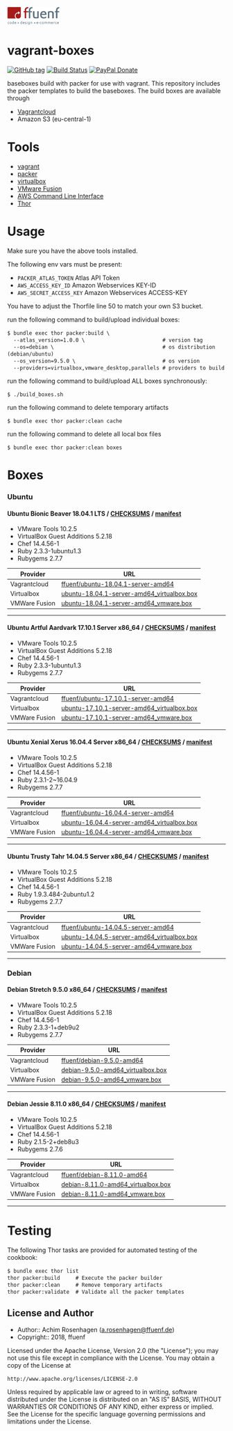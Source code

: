 <a href="http://www.ffuenf.de" title="ffuenf - code • design • e-commerce"><img src="https://github.com/ffuenf/Ffuenf_Common/blob/master/skin/adminhtml/default/default/ffuenf/ffuenf.png" alt="ffuenf - code • design • e-commerce" /></a>

vagrant-boxes
=============
[![GitHub tag](http://img.shields.io/github/tag/ffuenf/vagrant-boxes.svg)](https://github.com/ffuenf/vagrant-boxes/tags)
[![Build Status](http://img.shields.io/travis/ffuenf/vagrant-boxes.svg)](https://travis-ci.org/ffuenf/vagrant-boxes)
[![PayPal Donate](https://img.shields.io/badge/paypal-donate-blue.svg)](https://www.paypal.com/cgi-bin/webscr?cmd=_s-xclick&hosted_button_id=J2PQS2WLT2Y8W&item_name=dop%3a%20vagrant-boxes&item_number=vagrant-boxes&currency_code=EUR)

baseboxes build with packer for use with vagrant.
This repository includes the packer templates to build the baseboxes.
The build boxes are available through 

* [Vagrantcloud](https://app.vagrantup.com/ffuenf)
* Amazon S3 (eu-central-1)

Tools
=====

* [vagrant](http://vagrantup.com)
* [packer](http://packer.io)
* [virtualbox](https://www.virtualbox.org/)
* [VMware Fusion](http://www.vmware.com/de/products/fusion/)
* [AWS Command Line Interface](http://aws.amazon.com/cli/)
* [Thor](http://whatisthor.com/)

Usage
=====

Make sure you have the above tools installed.

The following env vars must be present:
* `PACKER_ATLAS_TOKEN` Atlas API Token
* `AWS_ACCESS_KEY_ID` Amazon Webservices KEY-ID
* `AWS_SECRET_ACCESS_KEY` Amazon Webservices ACCESS-KEY

You have to adjust the Thorfile line 50 to match your own S3 bucket.

run the following command to build/upload individual boxes:
```
$ bundle exec thor packer:build \
  --atlas_version=1.0.0 \                         # version tag
  --os=debian \                                   # os distribution (debian/ubuntu)
  --os_version=9.5.0 \                            # os version
  --providers=virtualbox,vmware_desktop,parallels # providers to build
```

run the following command to build/upload ALL boxes synchronously:
```
$ ./build_boxes.sh
```

run the following command to delete temporary artifacts
```
$ bundle exec thor packer:clean cache
```

run the following command to delete all local box files
```
$ bundle exec thor packer:clean boxes
```

Boxes
=====

### Ubuntu

#### Ubuntu Bionic Beaver 18.04.1 LTS / [CHECKSUMS](https://s3.eu-central-1.amazonaws.com/ffuenf-vagrantboxes/CHECKSUMS) / [manifest](https://s3.eu-central-1.amazonaws.com/ffuenf-vagrantboxes/ubuntu-18.04.1-live-server.manifest.json)

* VMware Tools 10.2.5
* VirtualBox Guest Additions 5.2.18
* Chef 14.4.56-1
* Ruby 2.3.3-1ubuntu1.3
* Rubygems 2.7.7

| Provider          | URL                                                                                                                                                       |
| ----------------- | --------------------------------------------------------------------------------------------------------------------------------------------------------- |
| Vagrantcloud      | [ffuenf/ubuntu-18.04.1-server-amd64](https://app.vagrantup.com/ffuenf/ubuntu-18.04.1-server-amd64)                                                        |
| Virtualbox        | [ubuntu-18.04.1-server-amd64_virtualbox.box](https://s3.eu-central-1.amazonaws.com/ffuenf-vagrantboxes/ubuntu/ubuntu-18.04.1-server-amd64_virtualbox.box) |
| VMWare Fusion     | [ubuntu-18.04.1-server-amd64_vmware.box](https://s3.eu-central-1.amazonaws.com/ffuenf-vagrantboxes/ubuntu/ubuntu-18.04.1-server-amd64_vmware.box)         |

---

#### Ubuntu Artful Aardvark 17.10.1 Server x86_64 / [CHECKSUMS](https://s3.eu-central-1.amazonaws.com/ffuenf-vagrantboxes/CHECKSUMS) / [manifest](https://s3.eu-central-1.amazonaws.com/ffuenf-vagrantboxes/ubuntu-17.10.1-server-amd64.manifest.json)

* VMware Tools 10.2.5
* VirtualBox Guest Additions 5.2.18
* Chef 14.4.56-1
* Ruby 2.3.3-1ubuntu1.3
* Rubygems 2.7.7

| Provider          | URL                                                                                                                                                       |
| ----------------- | --------------------------------------------------------------------------------------------------------------------------------------------------------- |
| Vagrantcloud      | [ffuenf/ubuntu-17.10.1-server-amd64](https://app.vagrantup.com/ffuenf/ubuntu-17.10.1-server-amd64)                                                        |
| Virtualbox        | [ubuntu-17.10.1-server-amd64_virtualbox.box](https://s3.eu-central-1.amazonaws.com/ffuenf-vagrantboxes/ubuntu/ubuntu-17.10.1-server-amd64_virtualbox.box) |
| VMWare Fusion     | [ubuntu-17.10.1-server-amd64_vmware.box](https://s3.eu-central-1.amazonaws.com/ffuenf-vagrantboxes/ubuntu/ubuntu-17.10.1-server-amd64_vmware.box)         |

---

#### Ubuntu Xenial Xerus 16.04.4 Server x86_64 / [CHECKSUMS](https://s3.eu-central-1.amazonaws.com/ffuenf-vagrantboxes/CHECKSUMS) / [manifest](https://s3.eu-central-1.amazonaws.com/ffuenf-vagrantboxes/ubuntu-16.04.4-server-amd64.manifest.json)

* VMware Tools 10.2.5
* VirtualBox Guest Additions 5.2.18
* Chef 14.4.56-1
* Ruby 2.3.1-2~16.04.9
* Rubygems 2.7.7

| Provider          | URL                                                                                                                                                       |
| ----------------- | --------------------------------------------------------------------------------------------------------------------------------------------------------- |
| Vagrantcloud      | [ffuenf/ubuntu-16.04.4-server-amd64](https://app.vagrantup.com/ffuenf/ubuntu-16.04.4-server-amd64)                                                        |
| Virtualbox        | [ubuntu-16.04.4-server-amd64_virtualbox.box](https://s3.eu-central-1.amazonaws.com/ffuenf-vagrantboxes/ubuntu/ubuntu-16.04.4-server-amd64_virtualbox.box) |
| VMWare Fusion     | [ubuntu-16.04.4-server-amd64_vmware.box](https://s3.eu-central-1.amazonaws.com/ffuenf-vagrantboxes/ubuntu/ubuntu-16.04.4-server-amd64_vmware.box)         |

---

#### Ubuntu Trusty Tahr 14.04.5 Server x86_64 / [CHECKSUMS](https://s3.eu-central-1.amazonaws.com/ffuenf-vagrantboxes/CHECKSUMS) / [manifest](https://s3.eu-central-1.amazonaws.com/ffuenf-vagrantboxes/ubuntu-14.04.5-server-amd64.manifest.json)

* VMware Tools 10.2.5
* VirtualBox Guest Additions 5.2.18
* Chef 14.4.56-1
* Ruby 1.9.3.484-2ubuntu1.2
* Rubygems 2.7.7

| Provider          | URL                                                                                                                                                       |
| ----------------- | --------------------------------------------------------------------------------------------------------------------------------------------------------- |
| Vagrantcloud      | [ffuenf/ubuntu-14.04.5-server-amd64](https://app.vagrantup.com/ffuenf/ubuntu-14.04.5-server-amd64)                                                        |
| Virtualbox        | [ubuntu-14.04.5-server-amd64_virtualbox.box](https://s3.eu-central-1.amazonaws.com/ffuenf-vagrantboxes/ubuntu/ubuntu-14.04.5-server-amd64_virtualbox.box) |
| VMWare Fusion     | [ubuntu-14.04.5-server-amd64_vmware.box](https://s3.eu-central-1.amazonaws.com/ffuenf-vagrantboxes/ubuntu/ubuntu-14.04.5-server-amd64_vmware.box)         |

---

### Debian
#### Debian Stretch 9.5.0 x86_64 / [CHECKSUMS](https://s3.eu-central-1.amazonaws.com/ffuenf-vagrantboxes/CHECKSUMS) / [manifest](https://s3.eu-central-1.amazonaws.com/ffuenf-vagrantboxes/debian-9.5.0-amd64.manifest.json)

* VMware Tools 10.2.5
* VirtualBox Guest Additions 5.2.18
* Chef 14.4.56-1
* Ruby 2.3.3-1+deb9u2
* Rubygems 2.7.7

| Provider          | URL                                                                                                                                     |
| ----------------- | --------------------------------------------------------------------------------------------------------------------------------------- |
| Vagrantcloud      | [ffuenf/debian-9.5.0-amd64](https://app.vagrantup.com/ffuenf/debian-9.5.0-amd64)                                                        |
| Virtualbox        | [debian-9.5.0-amd64_virtualbox.box](https://s3.eu-central-1.amazonaws.com/ffuenf-vagrantboxes/debian/debian-9.5.0-amd64_virtualbox.box) |
| VMWare Fusion     | [debian-9.5.0-amd64_vmware.box](https://s3.eu-central-1.amazonaws.com/ffuenf-vagrantboxes/debian/debian-9.5.0-amd64_vmware.box)         |

---

#### Debian Jessie 8.11.0 x86_64 / [CHECKSUMS](https://s3.eu-central-1.amazonaws.com/ffuenf-vagrantboxes/CHECKSUMS) / [manifest](https://s3.eu-central-1.amazonaws.com/ffuenf-vagrantboxes/debian-8.11.0-amd64.manifest.json)

* VMware Tools 10.2.5
* VirtualBox Guest Additions 5.2.18
* Chef 14.4.56-1
* Ruby 2.1.5-2+deb8u3
* Rubygems 2.7.6

| Provider          | URL                                                                                                                                       |
| ----------------- | ----------------------------------------------------------------------------------------------------------------------------------------- |
| Vagrantcloud      | [ffuenf/debian-8.11.0-amd64](https://app.vagrantup.com/ffuenf/debian-8.11.0-amd64)                                                        |
| Virtualbox        | [debian-8.11.0-amd64_virtualbox.box](https://s3.eu-central-1.amazonaws.com/ffuenf-vagrantboxes/debian/debian-8.11.0-amd64_virtualbox.box) |
| VMWare Fusion     | [debian-8.11.0-amd64_vmware.box](https://s3.eu-central-1.amazonaws.com/ffuenf-vagrantboxes/debian/debian-8.11.0-amd64_vmware.box)         |

---

Testing
=======

The following Thor tasks are provided for automated testing of the cookbook:

```
$ bundle exec thor list
thor packer:build     # Execute the packer builder
thor packer:clean     # Remove temporary artifacts
thor packer:validate  # Validate all the packer templates
```

License and Author
------------------

- Author:: Achim Rosenhagen (<a.rosenhagen@ffuenf.de>)
- Copyright:: 2018, ffuenf

Licensed under the Apache License, Version 2.0 (the "License");
you may not use this file except in compliance with the License.
You may obtain a copy of the License at

    http://www.apache.org/licenses/LICENSE-2.0

Unless required by applicable law or agreed to in writing, software
distributed under the License is distributed on an "AS IS" BASIS,
WITHOUT WARRANTIES OR CONDITIONS OF ANY KIND, either express or implied.
See the License for the specific language governing permissions and
limitations under the License.
